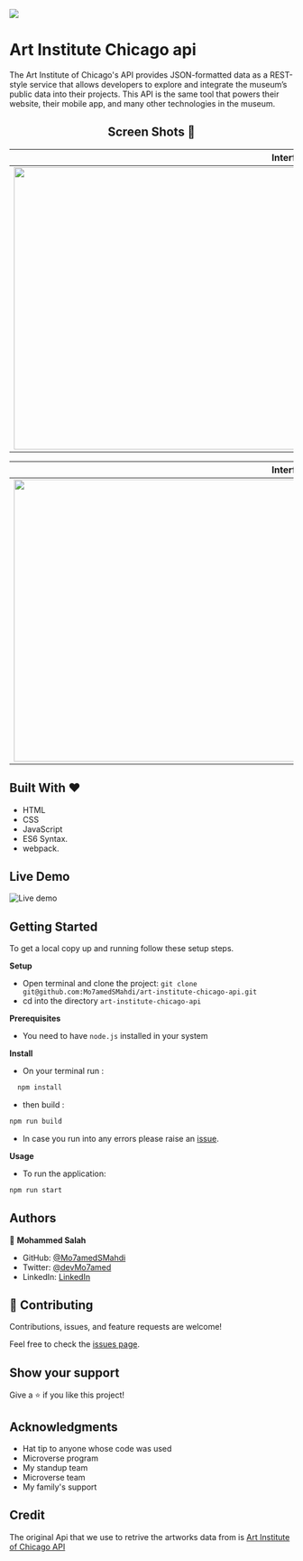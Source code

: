![](https://img.shields.io/badge/Microverse-blueviolet)

# Art Institute Chicago api

The Art Institute of Chicago's API provides JSON-formatted data as a REST-style service that allows developers to explore and integrate the museum’s public data into their projects. This API is the same tool that powers their website, their mobile app, and many other technologies in the museum.

<h2 align="center">
  Screen Shots 📝
</h2>

|                                                                                       **Interface 1**                                                                                        |
| :------------------------------------------------------------------------------------------------------------------------------------------------------------------------------------------: |
| <img src="https://github.com/Mo7amedSMahdi/art-institute-chicago-api/blob/2bf50a50a71b2e278f147a2d51bde35cefad6790/src/assets/images/screenshots/screenshot2.png" width="1000" height="500"> |

|                                                                                       **Interface 2**                                                                                        |
| :------------------------------------------------------------------------------------------------------------------------------------------------------------------------------------------: |
| <img src="https://github.com/Mo7amedSMahdi/art-institute-chicago-api/blob/2bf50a50a71b2e278f147a2d51bde35cefad6790/src/assets/images/screenshots/screenshot1.png" width="1000" height="500"> |

## Built With &hearts;

- HTML
- CSS
- JavaScript
- ES6 Syntax.
- webpack.

## Live Demo

![Live demo](https://mo7amedsmahdi.github.io/art-institute-chicago-api/)

## Getting Started

To get a local copy up and running follow these setup steps.

**Setup**

- Open terminal and clone the project: `git clone git@github.com:Mo7amedSMahdi/art-institute-chicago-api.git`
- cd into the directory `art-institute-chicago-api`

**Prerequisites**

- You need to have `node.js` installed in your system

**Install**

- On your terminal run :

```sh
  npm install
```

- then build :

```sh
npm run build
```

- In case you run into any errors please raise an [issue](https://github.com/Mo7amedSMahdi/art-institute-chicago-api/issues).

**Usage**

- To run the application:

```sh
npm run start

```

## Authors

👤 **Mohammed Salah**

- GitHub: [@Mo7amedSMahdi](https://github.com/Mo7amedSMahdi)
- Twitter: [@devMo7amed](https://twitter.com/devMo7amed)
- LinkedIn: [LinkedIn](https://www.linkedin.com/in/mohammed-mahdi-b20340162/)

## 🤝 Contributing

Contributions, issues, and feature requests are welcome!

Feel free to check the [issues page](../../issues/).

## Show your support

Give a ⭐️ if you like this project!

## Acknowledgments

- Hat tip to anyone whose code was used
- Microverse program
- My standup team
- Microverse team
- My family's support

## Credit

The original Api that we use to retrive the artworks data from is [Art Institute of Chicago API](https://api.artic.edu/docs/)
